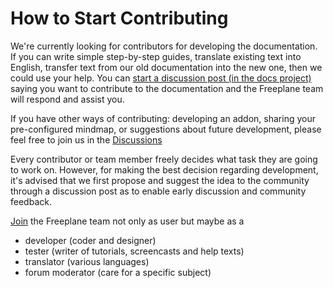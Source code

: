 # How to Start Contributing

We're currently looking for contributors for developing the documentation.
If you can write simple step-by-step guides, translate existing text into English, transfer text from our old documentation into the new one, then we could use your help.
You can [start a discussion post (in the docs project)](https://github.com/freeplane/discussions/new) saying you want to contribute to the documentation and the Freeplane team will respond and assist you.

If you have other ways of contributing: developing an addon, sharing your pre-configured mindmap, or suggestions about future development, please feel free to join us in the [Discussions](https://github.com/freeplane/freeplane/discussions)

Every contributor or team member freely decides what task they are going to work on.
However, for making the best decision regarding development, it's advised that we first propose and suggest the idea to the community through a discussion post as to enable early discussion and community feedback.

[Join](Contributing_to_Freeplane's_Development.md) the Freeplane team not only as user but maybe as a

* developer (coder and designer)
* tester (writer of tutorials, screencasts and help texts)
* translator (various languages)
* forum moderator (care for a specific subject)
